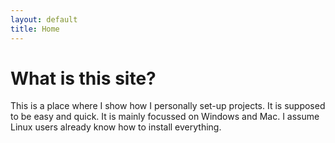 ```yaml
---
layout: default
title: Home
---
```



<h1>What is this site?</h1>
<p>This is a place where I show how I personally set-up projects. It is supposed to be easy and quick. It is mainly focussed on Windows and Mac. I assume Linux users already know how to install everything.</p>


<!-- <li>Navigation</li>
<li>N00B section</li>
<li>Tools section</li>
<li>Collapseable sidebar</li>
<li>Animations</li>
<i>Folder structure: Root->Subject(Example = Laravel)->Intro->Quickstart</i> -->

